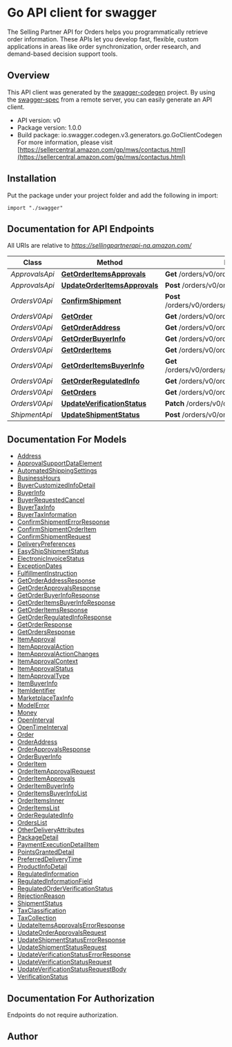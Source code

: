 # Go API client for swagger

The Selling Partner API for Orders helps you programmatically retrieve order information. These APIs let you develop fast, flexible, custom applications in areas like order synchronization, order research, and demand-based decision support tools.

## Overview
This API client was generated by the [swagger-codegen](https://github.com/swagger-api/swagger-codegen) project.  By using the [swagger-spec](https://github.com/swagger-api/swagger-spec) from a remote server, you can easily generate an API client.

- API version: v0
- Package version: 1.0.0
- Build package: io.swagger.codegen.v3.generators.go.GoClientCodegen
For more information, please visit [https://sellercentral.amazon.com/gp/mws/contactus.html](https://sellercentral.amazon.com/gp/mws/contactus.html)

## Installation
Put the package under your project folder and add the following in import:
```golang
import "./swagger"
```

## Documentation for API Endpoints

All URIs are relative to *https://sellingpartnerapi-na.amazon.com/*

Class | Method | HTTP request | Description
------------ | ------------- | ------------- | -------------
*ApprovalsApi* | [**GetOrderItemsApprovals**](docs/ApprovalsApi.md#getorderitemsapprovals) | **Get** /orders/v0/orders/{orderId}/approvals | 
*ApprovalsApi* | [**UpdateOrderItemsApprovals**](docs/ApprovalsApi.md#updateorderitemsapprovals) | **Post** /orders/v0/orders/{orderId}/approvals | 
*OrdersV0Api* | [**ConfirmShipment**](docs/OrdersV0Api.md#confirmshipment) | **Post** /orders/v0/orders/{orderId}/shipmentConfirmation | 
*OrdersV0Api* | [**GetOrder**](docs/OrdersV0Api.md#getorder) | **Get** /orders/v0/orders/{orderId} | 
*OrdersV0Api* | [**GetOrderAddress**](docs/OrdersV0Api.md#getorderaddress) | **Get** /orders/v0/orders/{orderId}/address | 
*OrdersV0Api* | [**GetOrderBuyerInfo**](docs/OrdersV0Api.md#getorderbuyerinfo) | **Get** /orders/v0/orders/{orderId}/buyerInfo | 
*OrdersV0Api* | [**GetOrderItems**](docs/OrdersV0Api.md#getorderitems) | **Get** /orders/v0/orders/{orderId}/orderItems | 
*OrdersV0Api* | [**GetOrderItemsBuyerInfo**](docs/OrdersV0Api.md#getorderitemsbuyerinfo) | **Get** /orders/v0/orders/{orderId}/orderItems/buyerInfo | 
*OrdersV0Api* | [**GetOrderRegulatedInfo**](docs/OrdersV0Api.md#getorderregulatedinfo) | **Get** /orders/v0/orders/{orderId}/regulatedInfo | 
*OrdersV0Api* | [**GetOrders**](docs/OrdersV0Api.md#getorders) | **Get** /orders/v0/orders | 
*OrdersV0Api* | [**UpdateVerificationStatus**](docs/OrdersV0Api.md#updateverificationstatus) | **Patch** /orders/v0/orders/{orderId}/regulatedInfo | 
*ShipmentApi* | [**UpdateShipmentStatus**](docs/ShipmentApi.md#updateshipmentstatus) | **Post** /orders/v0/orders/{orderId}/shipment | 

## Documentation For Models

 - [Address](docs/Address.md)
 - [ApprovalSupportDataElement](docs/ApprovalSupportDataElement.md)
 - [AutomatedShippingSettings](docs/AutomatedShippingSettings.md)
 - [BusinessHours](docs/BusinessHours.md)
 - [BuyerCustomizedInfoDetail](docs/BuyerCustomizedInfoDetail.md)
 - [BuyerInfo](docs/BuyerInfo.md)
 - [BuyerRequestedCancel](docs/BuyerRequestedCancel.md)
 - [BuyerTaxInfo](docs/BuyerTaxInfo.md)
 - [BuyerTaxInformation](docs/BuyerTaxInformation.md)
 - [ConfirmShipmentErrorResponse](docs/ConfirmShipmentErrorResponse.md)
 - [ConfirmShipmentOrderItem](docs/ConfirmShipmentOrderItem.md)
 - [ConfirmShipmentRequest](docs/ConfirmShipmentRequest.md)
 - [DeliveryPreferences](docs/DeliveryPreferences.md)
 - [EasyShipShipmentStatus](docs/EasyShipShipmentStatus.md)
 - [ElectronicInvoiceStatus](docs/ElectronicInvoiceStatus.md)
 - [ExceptionDates](docs/ExceptionDates.md)
 - [FulfillmentInstruction](docs/FulfillmentInstruction.md)
 - [GetOrderAddressResponse](docs/GetOrderAddressResponse.md)
 - [GetOrderApprovalsResponse](docs/GetOrderApprovalsResponse.md)
 - [GetOrderBuyerInfoResponse](docs/GetOrderBuyerInfoResponse.md)
 - [GetOrderItemsBuyerInfoResponse](docs/GetOrderItemsBuyerInfoResponse.md)
 - [GetOrderItemsResponse](docs/GetOrderItemsResponse.md)
 - [GetOrderRegulatedInfoResponse](docs/GetOrderRegulatedInfoResponse.md)
 - [GetOrderResponse](docs/GetOrderResponse.md)
 - [GetOrdersResponse](docs/GetOrdersResponse.md)
 - [ItemApproval](docs/ItemApproval.md)
 - [ItemApprovalAction](docs/ItemApprovalAction.md)
 - [ItemApprovalActionChanges](docs/ItemApprovalActionChanges.md)
 - [ItemApprovalContext](docs/ItemApprovalContext.md)
 - [ItemApprovalStatus](docs/ItemApprovalStatus.md)
 - [ItemApprovalType](docs/ItemApprovalType.md)
 - [ItemBuyerInfo](docs/ItemBuyerInfo.md)
 - [ItemIdentifier](docs/ItemIdentifier.md)
 - [MarketplaceTaxInfo](docs/MarketplaceTaxInfo.md)
 - [ModelError](docs/ModelError.md)
 - [Money](docs/Money.md)
 - [OpenInterval](docs/OpenInterval.md)
 - [OpenTimeInterval](docs/OpenTimeInterval.md)
 - [Order](docs/Order.md)
 - [OrderAddress](docs/OrderAddress.md)
 - [OrderApprovalsResponse](docs/OrderApprovalsResponse.md)
 - [OrderBuyerInfo](docs/OrderBuyerInfo.md)
 - [OrderItem](docs/OrderItem.md)
 - [OrderItemApprovalRequest](docs/OrderItemApprovalRequest.md)
 - [OrderItemApprovals](docs/OrderItemApprovals.md)
 - [OrderItemBuyerInfo](docs/OrderItemBuyerInfo.md)
 - [OrderItemsBuyerInfoList](docs/OrderItemsBuyerInfoList.md)
 - [OrderItemsInner](docs/OrderItemsInner.md)
 - [OrderItemsList](docs/OrderItemsList.md)
 - [OrderRegulatedInfo](docs/OrderRegulatedInfo.md)
 - [OrdersList](docs/OrdersList.md)
 - [OtherDeliveryAttributes](docs/OtherDeliveryAttributes.md)
 - [PackageDetail](docs/PackageDetail.md)
 - [PaymentExecutionDetailItem](docs/PaymentExecutionDetailItem.md)
 - [PointsGrantedDetail](docs/PointsGrantedDetail.md)
 - [PreferredDeliveryTime](docs/PreferredDeliveryTime.md)
 - [ProductInfoDetail](docs/ProductInfoDetail.md)
 - [RegulatedInformation](docs/RegulatedInformation.md)
 - [RegulatedInformationField](docs/RegulatedInformationField.md)
 - [RegulatedOrderVerificationStatus](docs/RegulatedOrderVerificationStatus.md)
 - [RejectionReason](docs/RejectionReason.md)
 - [ShipmentStatus](docs/ShipmentStatus.md)
 - [TaxClassification](docs/TaxClassification.md)
 - [TaxCollection](docs/TaxCollection.md)
 - [UpdateItemsApprovalsErrorResponse](docs/UpdateItemsApprovalsErrorResponse.md)
 - [UpdateOrderApprovalsRequest](docs/UpdateOrderApprovalsRequest.md)
 - [UpdateShipmentStatusErrorResponse](docs/UpdateShipmentStatusErrorResponse.md)
 - [UpdateShipmentStatusRequest](docs/UpdateShipmentStatusRequest.md)
 - [UpdateVerificationStatusErrorResponse](docs/UpdateVerificationStatusErrorResponse.md)
 - [UpdateVerificationStatusRequest](docs/UpdateVerificationStatusRequest.md)
 - [UpdateVerificationStatusRequestBody](docs/UpdateVerificationStatusRequestBody.md)
 - [VerificationStatus](docs/VerificationStatus.md)

## Documentation For Authorization
 Endpoints do not require authorization.


## Author



